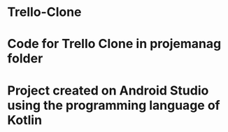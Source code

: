 # Trello-Clone

# Code for Trello Clone in projemanag folder
# Project created on Android Studio using the programming language of Kotlin
